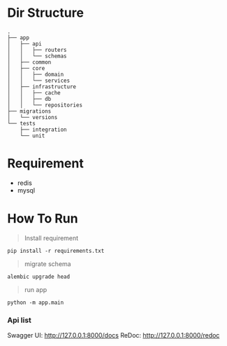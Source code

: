 # Dir Structure
```
.
├── app
│   ├── api
│   │   ├── routers
│   │   └── schemas
│   ├── common
│   ├── core
│   │   ├── domain
│   │   └── services
│   ├── infrastructure
│   │   ├── cache
│   │   ├── db
│   │   └── repositories
├── migrations
│   └── versions
└── tests
    ├── integration
    └── unit
```

# Requirement
- redis
- mysql

# How To Run
> Install requirement
```
pip install -r requirements.txt
```

> migrate schema
```
alembic upgrade head
```

> run app
```
python -m app.main
```

### Api list
Swagger UI: http://127.0.0.1:8000/docs
ReDoc: http://127.0.0.1:8000/redoc

